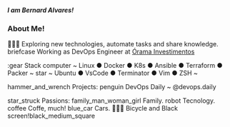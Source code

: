 

##### I am Bernard Alvares!


### About Me!
🙋🏻‍♂️   Exploring new technologies, automate tasks and share knowledge.
briefcase   Working as DevOps Engineer at [Órama Investimentos](https://www.orama.com.br/)



:gear Stack
computer   ~ Linux ● Docker ● K8s ● Ansible ● Terraform ● Packer ~
star   ~ Ubuntu ● VsCode ● Terminator ● Vim ● ZSH ~

hammer_and_wrench Projects:
penguin   DevOps Daily ~ @devops.daily

star_struck Passions:
family_man_woman_girl   Family.
robot   Tecnology.
coffee   Coffe, much!
blue_car   Cars.
🚴🏻‍♂️   Bicycle and Black screen!black_medium_square



<!--
**bernardalvares/bernardalvares** is a ✨ _special_ ✨ repository because its `README.md` (this file) appears on your GitHub profile.

